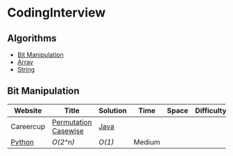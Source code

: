 # CodingInterview

## Algorithms

* [Bit Manipulation](https://github.com/Surajr/CodingInterview#bit-manipulation)
* [Array](https://github.com/surajr/CodingInterview#array)
* [String](https://github.com/surajr/CodingInterview#string)


## Bit Manipulation
| Website 		| Title           |  Solution    |  Time           | Space           | Difficulty    | Tag          | Note| 
|---------------- |---------------- | ----------- | --------------- | --------------- | ------------- |--------------|-----|
| Careercup  | [Permutation Casewise](https://www.careercup.com/question?id=6255535581036544) | [Java](./java/single-number.cpp) 
[Python](./Python/) | _O(2^n)_       | _O(1)_          |  Medium       |        |         |
